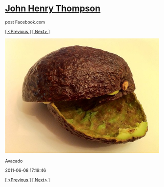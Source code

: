 # [John Henry Thompson](../README.md)
post Facebook.com

[[ <Previous ]](2011-06-08-1.md) [[ Next> ]](2011-06-08-3.md)

[![](../media/2011-06-08/Table-Avacado.jpg)](../README.md)

Avacado

2011-06-08 17:19:46

[[ <Previous ]](2011-06-08-1.md) [[ Next> ]](2011-06-08-3.md)
